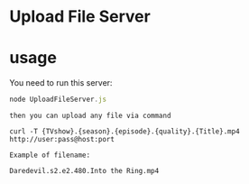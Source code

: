 # Upload File Server

# usage

You need to run this server:

```js
node UploadFileServer.js
```

```
then you can upload any file via command

curl -T {TVshow}.{season}.{episode}.{quality}.{Title}.mp4 http://user:pass@host:port

Example of filename:

Daredevil.s2.e2.480.Into the Ring.mp4

```
